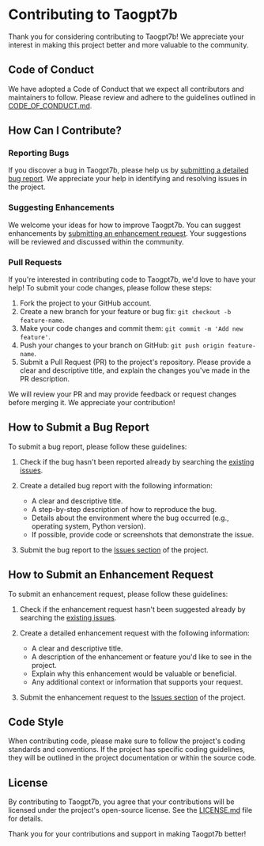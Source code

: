 # Contributing to Taogpt7b

Thank you for considering contributing to Taogpt7b! We appreciate your interest in making this project better and more valuable to the community.

## Code of Conduct

We have adopted a Code of Conduct that we expect all contributors and maintainers to follow. Please review and adhere to the guidelines outlined in [CODE_OF_CONDUCT.md](CODE_OF_CONDUCT.md).

## How Can I Contribute?

### Reporting Bugs

If you discover a bug in Taogpt7b, please help us by [submitting a detailed bug report](#how-to-submit-a-bug-report). We appreciate your help in identifying and resolving issues in the project.

### Suggesting Enhancements

We welcome your ideas for how to improve Taogpt7b. You can suggest enhancements by [submitting an enhancement request](#how-to-submit-an-enhancement-request). Your suggestions will be reviewed and discussed within the community.

### Pull Requests

If you're interested in contributing code to Taogpt7b, we'd love to have your help! To submit your code changes, please follow these steps:

1. Fork the project to your GitHub account.
2. Create a new branch for your feature or bug fix: `git checkout -b feature-name`.
3. Make your code changes and commit them: `git commit -m 'Add new feature'`.
4. Push your changes to your branch on GitHub: `git push origin feature-name`.
5. Submit a Pull Request (PR) to the project's repository. Please provide a clear and descriptive title, and explain the changes you've made in the PR description.

We will review your PR and may provide feedback or request changes before merging it. We appreciate your contribution!

## How to Submit a Bug Report

To submit a bug report, please follow these guidelines:

1. Check if the bug hasn't been reported already by searching the [existing issues](https://github.com/agencyxr/taogpt7B/issues).

2. Create a detailed bug report with the following information:
   - A clear and descriptive title.
   - A step-by-step description of how to reproduce the bug.
   - Details about the environment where the bug occurred (e.g., operating system, Python version).
   - If possible, provide code or screenshots that demonstrate the issue.
   
3. Submit the bug report to the [Issues section](https://github.com/agencyxr/taogpt7B/issues) of the project.

## How to Submit an Enhancement Request

To submit an enhancement request, please follow these guidelines:

1. Check if the enhancement request hasn't been suggested already by searching the [existing issues](https://github.com/agencyxr/taogpt7B/issues).

2. Create a detailed enhancement request with the following information:
   - A clear and descriptive title.
   - A description of the enhancement or feature you'd like to see in the project.
   - Explain why this enhancement would be valuable or beneficial.
   - Any additional context or information that supports your request.

3. Submit the enhancement request to the [Issues section](https://github.com/agencyxr/taogpt7B/issues) of the project.

## Code Style

When contributing code, please make sure to follow the project's coding standards and conventions. If the project has specific coding guidelines, they will be outlined in the project documentation or within the source code.

## License

By contributing to Taogpt7b, you agree that your contributions will be licensed under the project's open-source license. See the [LICENSE.md](LICENSE.md) file for details.

Thank you for your contributions and support in making Taogpt7b better!

